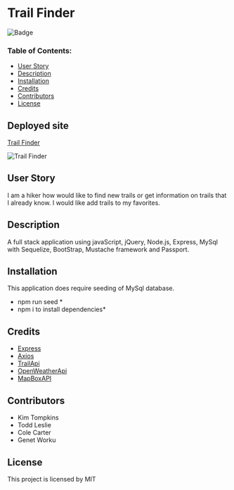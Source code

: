 # Trail Finder

![Badge](https://img.shields.io/static/v1?label=License&message=MIT&color=9cf)

### Table of Contents:
* [User Story](##-User-Story)
* [Description](##-Description)
* [Installation](##-Installation)
* [Credits](##-Credits)
* [Contributors](##-Contributors)
* [License](##-License)

## Deployed site
[Trail Finder](https://colorado-trail-finder.herokuapp.com/)

![Trail Finder](TrailFinder.gif)



## User Story
I am a hiker how would like to find new trails or get information on trails that I already know.
I would like add trails to my favorites.

## Description

A full stack application using javaScript, jQuery, Node.js, Express, MySql with Sequelize, BootStrap, Mustache framework and Passport.

## Installation

This application does require seeding of MySql database.

* npm run seed * 
* npm i to install dependencies*


## Credits

* [Express](https://www.npmjs.com/package/express)
* [Axios](https://www.npmjs.com/package/axios)
* [TrailApi](https://rapidapi.com/trailapi/api/trailapi)
* [OpenWeatherApi](https://openweathermap.org/api)
* [MapBoxAPI](http://mapbox.com)

## Contributors

* Kim Tompkins
* Todd Leslie 
* Cole Carter
* Genet Worku


## License

This project is licensed by MIT
